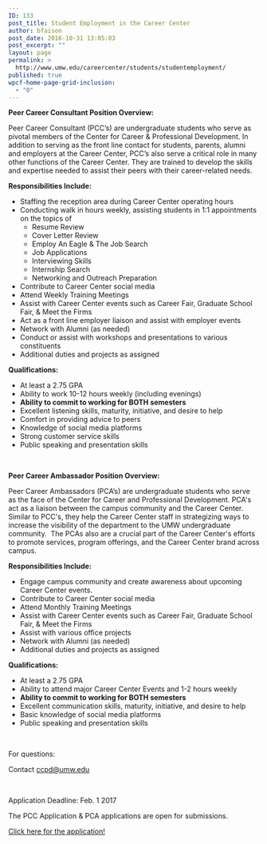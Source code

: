 ```yaml
---
ID: 133
post_title: Student Employment in the Career Center
author: bfaison
post_date: 2016-10-31 13:05:03
post_excerpt: ""
layout: page
permalink: >
  http://www.umw.edu/careercenter/students/studentemployment/
published: true
wpcf-home-page-grid-inclusion:
  - "0"
---
```

<strong>Peer Career Consultant Position Overview:</strong>

Peer Career Consultant (PCC’s) are undergraduate students who serve as pivotal members of the Center for Career &amp; Professional Development. In addition to serving as the front line contact for students, parents, alumni and employers at the Career Center, PCC’s also serve a critical role in many other functions of the Career Center. They are trained to develop the skills and expertise needed to assist their peers with their career-related needs.

<strong>Responsibilities Include:</strong>
<ul>
 	<li>Staffing the reception area during Career Center operating hours</li>
 	<li>Conducting walk in hours weekly, assisting students in 1:1 appointments on the topics of
<ul>
 	<li>Resume Review</li>
 	<li>Cover Letter Review</li>
 	<li>Employ An Eagle &amp; The Job Search</li>
 	<li>Job Applications</li>
 	<li>Interviewing Skills</li>
 	<li>Internship Search</li>
 	<li>Networking and Outreach Preparation</li>
</ul>
</li>
 	<li>Contribute to Career Center social media</li>
 	<li>Attend Weekly Training Meetings</li>
 	<li>Assist with Career Center events such as Career Fair, Graduate School Fair, &amp; Meet the Firms</li>
 	<li>Act as a front line employer liaison and assist with employer events</li>
 	<li>Network with Alumni (as needed)</li>
 	<li>Conduct or assist with workshops and presentations to various constituents</li>
 	<li>Additional duties and projects as assigned</li>
</ul>
<strong>Qualifications:</strong>
<ul>
 	<li>At least a 2.75 GPA</li>
 	<li>Ability to work 10-12 hours weekly (including evenings)</li>
 	<li><strong>Ability to commit to working for BOTH semesters</strong></li>
 	<li>Excellent listening skills, maturity, initiative, and desire to help</li>
 	<li>Comfort in providing advice to peers</li>
 	<li>Knowledge of social media platforms</li>
 	<li>Strong customer service skills</li>
 	<li>Public speaking and presentation skills</li>
</ul>
&nbsp;

<strong>Peer Career Ambassador Position Overview:</strong>

Peer Career Ambassadors (PCA’s) are undergraduate students who serve as the face of the Center for Career and Professional Development. PCA's act as a liaison between the campus community and the Career Center. Similar to PCC's, they help the Career Center staff in strategizing ways to increase the visibility of the department to the UMW undergraduate community.  The PCAs also are a crucial part of the Career Center's efforts to promote services, program offerings, and the Career Center brand across campus.

<strong>Responsibilities Include:</strong>
<ul>
 	<li>Engage campus community and create awareness about upcoming Career Center events.</li>
 	<li>Contribute to Career Center social media</li>
 	<li>Attend Monthly Training Meetings</li>
 	<li>Assist with Career Center events such as Career Fair, Graduate School Fair, &amp; Meet the Firms</li>
 	<li>Assist with various office projects</li>
 	<li>Network with Alumni (as needed)</li>
 	<li>Additional duties and projects as assigned</li>
</ul>
<strong>Qualifications:</strong>
<ul>
 	<li>At least a 2.75 GPA</li>
 	<li>Ability to attend major Career Center Events and 1-2 hours weekly</li>
 	<li><strong>Ability to commit to working for BOTH semesters</strong></li>
 	<li>Excellent communication skills, maturity, initiative, and desire to help</li>
 	<li>Basic knowledge of social media platforms</li>
 	<li>Public speaking and presentation skills</li>
</ul>
&nbsp;

For questions:

Contact ccpd@umw.edu

&nbsp;

Application Deadline: Feb. 1 2017

The PCC Application &amp; PCA applications are open for submissions.

<a href="https://goo.gl/forms/b74VbYaWjxb9W6F92">Click here for the application!</a>